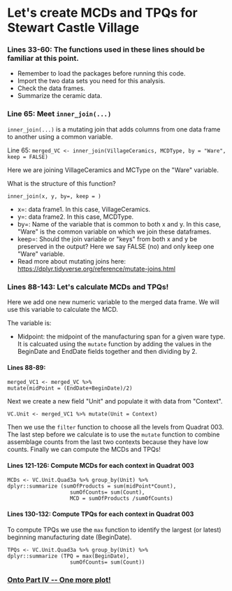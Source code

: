 # Let's create MCDs and TPQs for Stewart Castle Village

### Lines 33-60: The functions used in these lines should be familiar at this point. 

* Remember to load the packages before running this code.
* Import the two data sets you need for this analysis.
*  Check the data frames.
*  Summarize the ceramic data. 

### Line 65: Meet ```inner_join(...)```

```inner_join(...)``` is a mutating join that adds columns from one data frame to another using a common variable.


Line 65: ```merged_VC <- inner_join(VillageCeramics, MCDType, by = "Ware", keep = FALSE)```

Here we are joining VillageCeramics and MCType on the "Ware" variable.

What is the structure of this function?

```inner_join(x, y, by=, keep = )```
* x=: data frame1. In this case, VillageCeramics.
* y=: data frame2. In this case, MCDType.
* by=: Name of the variable that is common to both x and y. In this case, "Ware" is the common variable on which we join these dataframes.
* keep=: Should the join variable or "keys" from both x and y be preserved in the output? Here we say FALSE (no) and only keep one "Ware" variable.
* Read more about mutating joins here: https://dplyr.tidyverse.org/reference/mutate-joins.html

### Lines 88-143: Let's calculate MCDs and TPQs!

Here we add one new numeric variable to the merged data frame.  We will use this variable to calculate the MCD.

The variable is:
* Midpoint: the midpoint of the manufacturing span for a given ware type.  It is calcuated using the ```mutate``` function by adding the values in the BeginDate and EndDate fields together and then dividing by 2.

#### Lines 88-89: 
```
merged_VC1 <- merged_VC %>%
mutate(midPoint = (EndDate+BeginDate)/2)
 ```
 
Next we create a new field "Unit" and populate it with data from "Context".
```
VC.Unit <- merged_VC1 %>% mutate(Unit = Context)
```

Then we use the ```filter``` function to choose all the levels from Quadrat 003. The last step before we calculate is to use the ```mutate``` function to combine assemblage counts from the last two contexts because they have low counts.  Finally we can compute the MCDs and TPQs!

#### Lines 121-126: Compute MCDs for each context in Quadrat 003
```
MCDs <- VC.Unit.Quad3a %>% group_by(Unit) %>% 
dplyr::summarize (sumOfProducts = sum(midPoint*Count),
                    sumOfCounts= sum(Count),
                    MCD = sumOfProducts /sumOfCounts)
  ```

#### Lines 130-132: Compute TPQs for each context in Quadrat 003
To compute TPQs we use the ```max``` function to identify the largest (or latest) beginning manufacturing date (BeginDate).
```
TPQs <- VC.Unit.Quad3a %>% group_by(Unit) %>% 
dplyr::summarize (TPQ = max(BeginDate),
                    sumOfCounts= sum(Count))
```

### [Onto Part IV -- One more plot!](https://github.com/DAACS-Research-Consortium/DAACS-Open-Academy/blob/main/FSS2021/Workshop5/Part_IV.md)

